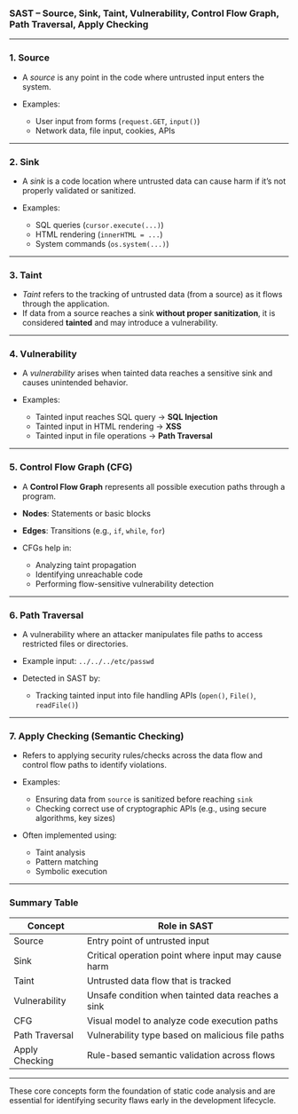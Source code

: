 ### SAST – Source, Sink, Taint, Vulnerability, Control Flow Graph, Path Traversal, Apply Checking
---

### 1. **Source**

* A *source* is any point in the code where untrusted input enters the system.
* Examples:

  * User input from forms (`request.GET`, `input()`)
  * Network data, file input, cookies, APIs

---

### 2. **Sink**

* A *sink* is a code location where untrusted data can cause harm if it’s not properly validated or sanitized.
* Examples:

  * SQL queries (`cursor.execute(...)`)
  * HTML rendering (`innerHTML = ...`)
  * System commands (`os.system(...)`)

---

### 3. **Taint**

* *Taint* refers to the tracking of untrusted data (from a source) as it flows through the application.
* If data from a source reaches a sink **without proper sanitization**, it is considered **tainted** and may introduce a vulnerability.

---

### 4. **Vulnerability**

* A *vulnerability* arises when tainted data reaches a sensitive sink and causes unintended behavior.
* Examples:

  * Tainted input reaches SQL query → **SQL Injection**
  * Tainted input in HTML rendering → **XSS**
  * Tainted input in file operations → **Path Traversal**

---

### 5. **Control Flow Graph (CFG)**

* A **Control Flow Graph** represents all possible execution paths through a program.
* **Nodes**: Statements or basic blocks
* **Edges**: Transitions (e.g., `if`, `while`, `for`)
* CFGs help in:

  * Analyzing taint propagation
  * Identifying unreachable code
  * Performing flow-sensitive vulnerability detection

---

### 6. **Path Traversal**

* A vulnerability where an attacker manipulates file paths to access restricted files or directories.
* Example input: `../../../etc/passwd`
* Detected in SAST by:

  * Tracking tainted input into file handling APIs (`open()`, `File()`, `readFile()`)

---

### 7. **Apply Checking (Semantic Checking)**

* Refers to applying security rules/checks across the data flow and control flow paths to identify violations.
* Examples:

  * Ensuring data from `source` is sanitized before reaching `sink`
  * Checking correct use of cryptographic APIs (e.g., using secure algorithms, key sizes)
* Often implemented using:

  * Taint analysis
  * Pattern matching
  * Symbolic execution

---

### Summary Table

| Concept        | Role in SAST                                        |
| -------------- | --------------------------------------------------- |
| Source         | Entry point of untrusted input                      |
| Sink           | Critical operation point where input may cause harm |
| Taint          | Untrusted data flow that is tracked                 |
| Vulnerability  | Unsafe condition when tainted data reaches a sink   |
| CFG            | Visual model to analyze code execution paths        |
| Path Traversal | Vulnerability type based on malicious file paths    |
| Apply Checking | Rule-based semantic validation across flows         |

---

These core concepts form the foundation of static code analysis and are essential for identifying security flaws early in the development lifecycle.
